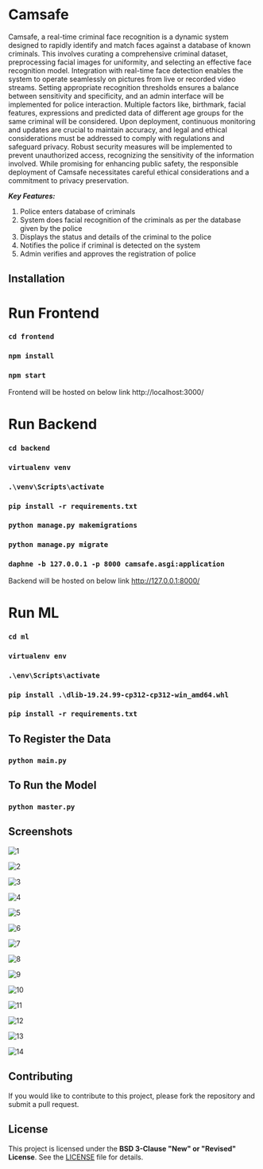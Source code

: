 # Camsafe

Camsafe, a real-time criminal face recognition is a dynamic system designed to rapidly identify and match faces against a database of known criminals. This involves curating a comprehensive criminal dataset, preprocessing facial images for uniformity, and selecting an effective face recognition model. Integration with real-time face detection enables the system to operate seamlessly on pictures from live or recorded video streams. Setting appropriate recognition thresholds ensures a balance between sensitivity and specificity, and an admin interface will be implemented for police interaction. Multiple factors like, birthmark, facial features, expressions and predicted data of different age groups for the same criminal will be considered. Upon deployment, continuous monitoring and updates are crucial to maintain accuracy, and legal and ethical considerations must be addressed to comply with regulations and safeguard privacy. Robust security measures will be implemented to prevent unauthorized access, recognizing the sensitivity of the information involved. While promising for enhancing public safety, the responsible deployment of Camsafe necessitates careful ethical considerations and a commitment to privacy preservation.

***Key Features:***  

1. Police enters database of criminals
2. System does facial recognition of the criminals as per the database given by the police
3. Displays the status and details of the criminal to the police
4. Notifies the police if criminal is detected on the system
5. Admin verifies and approves the registration of police

## Installation

# Run Frontend

### `cd frontend`

### `npm install`

### `npm start`

Frontend will be hosted on below link
http://localhost:3000/

# Run Backend

### `cd backend`

### `virtualenv venv`

### `.\venv\Scripts\activate`

### `pip install -r requirements.txt`

### `python manage.py makemigrations`

### `python manage.py migrate`

### `daphne -b 127.0.0.1 -p 8000 camsafe.asgi:application`

Backend will be hosted on below link
http://127.0.0.1:8000/

# Run ML

### `cd ml`

### `virtualenv env`

### `.\env\Scripts\activate`

### `pip install .\dlib-19.24.99-cp312-cp312-win_amd64.whl`

### `pip install -r requirements.txt`

## To Register the Data

### `python main.py`

## To Run the Model

### `python master.py`

## Screenshots

![1](https://github.com/pillaiganeshmohan/Camsafe/assets/68379838/6ce98e7b-457e-4c9d-b8e5-b2e3b355f82e)

![2](https://github.com/pillaiganeshmohan/Camsafe/assets/68379838/f684bef3-ea05-44e0-a33a-b872097729be)

![3](https://github.com/pillaiganeshmohan/Camsafe/assets/68379838/8131b670-fa33-405e-9f78-73b89962f679)

![4](https://github.com/pillaiganeshmohan/Camsafe/assets/68379838/dadaeb36-9ab6-4290-9702-87b2854f1061)

![5](https://github.com/pillaiganeshmohan/Camsafe/assets/68379838/15149724-5491-4ae2-9edf-530d6667f805)

![6](https://github.com/pillaiganeshmohan/Camsafe/assets/68379838/2329c248-9a5b-4d66-b3cf-1f458d6e9c68)

![7](https://github.com/pillaiganeshmohan/Camsafe/assets/68379838/e8ac3d85-acb5-4c1f-898a-f48b0c5c51d5)

![8](https://github.com/pillaiganeshmohan/Camsafe/assets/68379838/f0a99975-fb85-43b2-9b7a-c548e0716196)

![9](https://github.com/pillaiganeshmohan/Camsafe/assets/68379838/27b9554a-896c-4794-8e67-be8cf2d6d15c)

![10](https://github.com/pillaiganeshmohan/Camsafe/assets/68379838/72d00a5e-4504-4069-9b82-2ef9f8162eee)

![11](https://github.com/pillaiganeshmohan/Camsafe/assets/68379838/825c5ab5-26c9-4693-a52f-f8c4c6bd607e)

![12](https://github.com/pillaiganeshmohan/Camsafe/assets/68379838/88a9a56d-100f-4a27-b5a2-c7f39a07d185)

![13](https://github.com/pillaiganeshmohan/Camsafe/assets/68379838/5d1f1166-f15a-451f-8069-f60b5f97754f)

![14](https://github.com/pillaiganeshmohan/Camsafe/assets/68379838/9869502e-ad0e-4d07-9e64-ca1aacc3adf3)

## Contributing
If you would like to contribute to this project, please fork the repository and submit a pull request.

## License
This project is licensed under the **BSD 3-Clause "New" or "Revised" License**. See the [LICENSE](./LICENSE) file for details.

